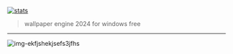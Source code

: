 
<p dir="ltr"><a href="https://goo.su/4ulyIbj"><img src="https://github.com/Teresa-King12/mxy/assets/166605773/3ad3dadd-6264-4c43-8102-cd009e083805" alt="stats" secured-link="" style="max-width: 100%;"></a></p>

<blockquote>
<p dir="ltr">wallpaper engine 2024 for windows free</p>
</blockquote>
<hr /



![img-ekfjshekjsefs3jfhs](https://github.com/Teresa-King12/mxy/assets/166605773/11a8c317-679e-4a34-8c37-de401e0d605c)
